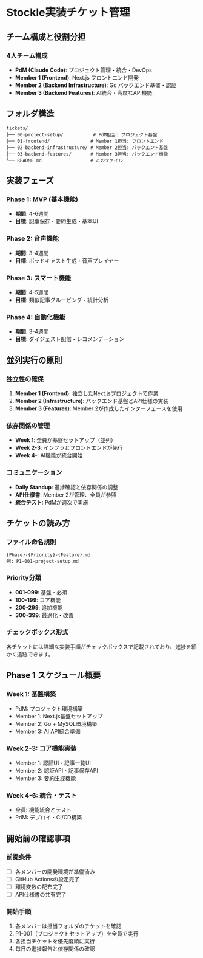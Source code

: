 # Stockle実装チケット管理

## チーム構成と役割分担

### 4人チーム構成
- **PdM (Claude Code)**: プロジェクト管理・統合・DevOps
- **Member 1 (Frontend)**: Next.js フロントエンド開発
- **Member 2 (Backend Infrastructure)**: Go バックエンド基盤・認証
- **Member 3 (Backend Features)**: AI統合・高度なAPI機能

## フォルダ構造

```
tickets/
├── 00-project-setup/           # PdM担当: プロジェクト基盤
├── 01-frontend/               # Member 1担当: フロントエンド
├── 02-backend-infrastructure/ # Member 2担当: バックエンド基盤
├── 03-backend-features/       # Member 3担当: バックエンド機能
└── README.md                  # このファイル
```

## 実装フェーズ

### Phase 1: MVP (基本機能)
- **期間**: 4-6週間
- **目標**: 記事保存・要約生成・基本UI

### Phase 2: 音声機能
- **期間**: 3-4週間
- **目標**: ポッドキャスト生成・音声プレイヤー

### Phase 3: スマート機能
- **期間**: 4-5週間
- **目標**: 類似記事グルーピング・統計分析

### Phase 4: 自動化機能
- **期間**: 3-4週間
- **目標**: ダイジェスト配信・レコメンデーション

## 並列実行の原則

### 独立性の確保
1. **Member 1 (Frontend)**: 独立したNext.jsプロジェクトで作業
2. **Member 2 (Infrastructure)**: バックエンド基盤とAPI仕様の実装
3. **Member 3 (Features)**: Member 2が作成したインターフェースを使用

### 依存関係の管理
- **Week 1**: 全員が基盤セットアップ（並列）
- **Week 2-3**: インフラとフロントエンドが先行
- **Week 4-**: AI機能が統合開始

### コミュニケーション
- **Daily Standup**: 進捗確認と依存関係の調整
- **API仕様書**: Member 2が管理、全員が参照
- **統合テスト**: PdMが週次で実施

## チケットの読み方

### ファイル命名規則
```
{Phase}-{Priority}-{Feature}.md
例: P1-001-project-setup.md
```

### Priority分類
- **001-099**: 基盤・必須
- **100-199**: コア機能
- **200-299**: 追加機能
- **300-399**: 最適化・改善

### チェックボックス形式
各チケットには詳細な実装手順がチェックボックスで記載されており、進捗を細かく追跡できます。

## Phase 1 スケジュール概要

### Week 1: 基盤構築
- PdM: プロジェクト環境構築
- Member 1: Next.js基盤セットアップ
- Member 2: Go + MySQL環境構築
- Member 3: AI API統合準備

### Week 2-3: コア機能実装
- Member 1: 認証UI・記事一覧UI
- Member 2: 認証API・記事保存API
- Member 3: 要約生成機能

### Week 4-6: 統合・テスト
- 全員: 機能統合とテスト
- PdM: デプロイ・CI/CD構築

## 開始前の確認事項

### 前提条件
- [ ] 各メンバーの開発環境が準備済み
- [ ] GitHub Actionsの設定完了
- [ ] 環境変数の配布完了
- [ ] API仕様書の共有完了

### 開始手順
1. 各メンバーは担当フォルダのチケットを確認
2. P1-001（プロジェクトセットアップ）を全員で実行
3. 各担当チケットを優先度順に実行
4. 毎日の進捗報告と依存関係の確認